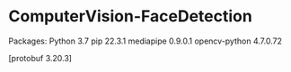 # ComputerVision-FaceDetection

Packages:
Python 3.7
pip 22.3.1
mediapipe 0.9.0.1
opencv-python 4.7.0.72

[protobuf 3.20.3]
